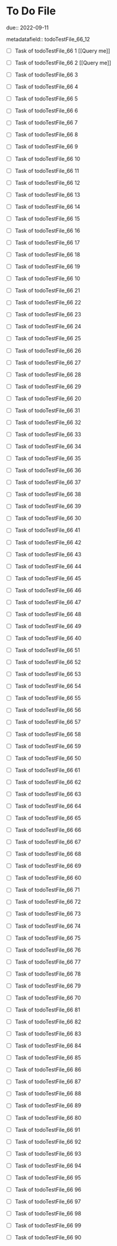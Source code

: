 # To Do File

due:: 2022-09-11

metadatafield:: todoTestFile_66_12

- [ ] Task of todoTestFile_66 1 [[Query me]]
- [ ] Task of todoTestFile_66 2 [[Query me]]
- [ ] Task of todoTestFile_66 3
- [ ] Task of todoTestFile_66 4
- [ ] Task of todoTestFile_66 5
- [ ] Task of todoTestFile_66 6
- [ ] Task of todoTestFile_66 7
- [ ] Task of todoTestFile_66 8
- [ ] Task of todoTestFile_66 9
- [ ] Task of todoTestFile_66 10

- [ ] Task of todoTestFile_66 11 
- [ ] Task of todoTestFile_66 12 
- [ ] Task of todoTestFile_66 13
- [ ] Task of todoTestFile_66 14
- [ ] Task of todoTestFile_66 15
- [ ] Task of todoTestFile_66 16
- [ ] Task of todoTestFile_66 17
- [ ] Task of todoTestFile_66 18
- [ ] Task of todoTestFile_66 19
- [ ] Task of todoTestFile_66 10

- [ ] Task of todoTestFile_66 21 
- [ ] Task of todoTestFile_66 22 
- [ ] Task of todoTestFile_66 23
- [ ] Task of todoTestFile_66 24
- [ ] Task of todoTestFile_66 25
- [ ] Task of todoTestFile_66 26
- [ ] Task of todoTestFile_66 27
- [ ] Task of todoTestFile_66 28
- [ ] Task of todoTestFile_66 29
- [ ] Task of todoTestFile_66 20

- [ ] Task of todoTestFile_66 31 
- [ ] Task of todoTestFile_66 32 
- [ ] Task of todoTestFile_66 33
- [ ] Task of todoTestFile_66 34
- [ ] Task of todoTestFile_66 35
- [ ] Task of todoTestFile_66 36
- [ ] Task of todoTestFile_66 37
- [ ] Task of todoTestFile_66 38
- [ ] Task of todoTestFile_66 39
- [ ] Task of todoTestFile_66 30

- [ ] Task of todoTestFile_66 41 
- [ ] Task of todoTestFile_66 42 
- [ ] Task of todoTestFile_66 43
- [ ] Task of todoTestFile_66 44
- [ ] Task of todoTestFile_66 45
- [ ] Task of todoTestFile_66 46
- [ ] Task of todoTestFile_66 47
- [ ] Task of todoTestFile_66 48
- [ ] Task of todoTestFile_66 49
- [ ] Task of todoTestFile_66 40

- [ ] Task of todoTestFile_66 51 
- [ ] Task of todoTestFile_66 52 
- [ ] Task of todoTestFile_66 53
- [ ] Task of todoTestFile_66 54
- [ ] Task of todoTestFile_66 55
- [ ] Task of todoTestFile_66 56
- [ ] Task of todoTestFile_66 57
- [ ] Task of todoTestFile_66 58
- [ ] Task of todoTestFile_66 59
- [ ] Task of todoTestFile_66 50

- [ ] Task of todoTestFile_66 61 
- [ ] Task of todoTestFile_66 62 
- [ ] Task of todoTestFile_66 63
- [ ] Task of todoTestFile_66 64
- [ ] Task of todoTestFile_66 65
- [ ] Task of todoTestFile_66 66
- [ ] Task of todoTestFile_66 67
- [ ] Task of todoTestFile_66 68
- [ ] Task of todoTestFile_66 69
- [ ] Task of todoTestFile_66 60

- [ ] Task of todoTestFile_66 71 
- [ ] Task of todoTestFile_66 72 
- [ ] Task of todoTestFile_66 73
- [ ] Task of todoTestFile_66 74
- [ ] Task of todoTestFile_66 75
- [ ] Task of todoTestFile_66 76
- [ ] Task of todoTestFile_66 77
- [ ] Task of todoTestFile_66 78
- [ ] Task of todoTestFile_66 79
- [ ] Task of todoTestFile_66 70


- [ ] Task of todoTestFile_66 81 
- [ ] Task of todoTestFile_66 82 
- [ ] Task of todoTestFile_66 83
- [ ] Task of todoTestFile_66 84
- [ ] Task of todoTestFile_66 85
- [ ] Task of todoTestFile_66 86
- [ ] Task of todoTestFile_66 87
- [ ] Task of todoTestFile_66 88
- [ ] Task of todoTestFile_66 89
- [ ] Task of todoTestFile_66 80


- [ ] Task of todoTestFile_66 91 
- [ ] Task of todoTestFile_66 92 
- [ ] Task of todoTestFile_66 93
- [ ] Task of todoTestFile_66 94
- [ ] Task of todoTestFile_66 95
- [ ] Task of todoTestFile_66 96
- [ ] Task of todoTestFile_66 97
- [ ] Task of todoTestFile_66 98
- [ ] Task of todoTestFile_66 99
- [ ] Task of todoTestFile_66 90
